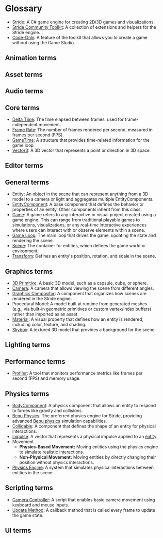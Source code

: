 # Glossary

- [Stride](https://www.stride3d.net/): A C# game engine for creating 2D/3D games and visualizations.
- [Stride Community Toolkit](https://stride3d.github.io/stride-community-toolkit/index.html): A collection of extensions and helpers for the Stride engine.
- [Code-Only](https://stride3d.github.io/stride-community-toolkit/manual/code-only/index.html): A feature of the toolkit that allows you to create a game without using the Game Studio.

## Animation terms

## Asset terms

## Audio terms

## Core terms

- [Delta Time](../../tutorials/csharpbeginner/delta-time.md): The time elapsed between frames, used for frame-independent movement.
- [Frame Rate](https://en.wikipedia.org/wiki/Frame_rate): The number of frames rendered per second, measured in frames per second (FPS).
- [GameTime](https://doc.stride3d.net/latest/en/api/Stride.Games.GameTime.html): A structure that provides time-related information for the game loop.
- [Vector3](https://doc.stride3d.net/latest/en/api/Stride.Core.Mathematics.Vector3.html): A 3D vector that represents a point or direction in 3D space.
 
## Editor terms

## General terms

- [Entity](https://doc.stride3d.net/latest/en/api/Stride.Engine.Entity.html): An object in the scene that can represent anything from a 3D model to a camera or light and aggregates multiple EntityComponents.
- [EntityComponent](https://doc.stride3d.net/latest/en/api/Stride.Engine.EntityComponent.html): A base component that defines the behavior or properties of an entity. Other components inherit from this class.
- [Game](https://doc.stride3d.net/latest/en/api/Stride.Engine.Game.html): A game refers to any interactive or visual project created using a game engine. This can range from traditional playable games to simulations, visualizations, or any real-time interactive experiences where users can interact with or observe elements within a scene.
- [Game Loop](https://en.wikipedia.org/wiki/Video_game_programming#Game_structure): The main loop that drives the game, updating the state and rendering the scene.
- [Scene](../game-studio/scenes.md): The container for entities, which defines the game world or environment.
- [Transform](https://doc.stride3d.net/latest/en/tutorials/csharpbeginner/transform-position.html): Defines an entity's position, rotation, and scale in the scene.
 
## Graphics terms

- [3D Primitive](https://doc.stride3d.net/latest/en/api/Stride.Graphics.GeometricPrimitives.GeometricPrimitive.Cube.html): A basic 3D model, such as a capsule, cube, or sphere.
- [Camera](../graphics/cameras/index.md): A camera that allows viewing the scene from different angles.
- [Graphics Compositor](../graphics/graphics-compositor/index.md): A component that organizes how scenes are rendered in the Stride engine.
- Procedural Model: A model built at runtime from generated meshes (e.g., via built-in geometric primitives or custom vertex/index buffers) rather than imported as an asset.
- [Material](../graphics/materials/index.md): A visual property that defines how an entity is rendered, including color, texture, and shading.
- [Skybox](../graphics/textures/skyboxes-and-backgrounds.md): A textured 3D model that provides a background for the scene.
 
## Lighting terms

## Performance terms

- [Profiler](../troubleshooting/profiling.md): A tool that monitors performance metrics like frames per second (FPS) and memory usage.

## Physics terms

- [BodyComponent](https://doc.stride3d.net/latest/en/api/Stride.BepuPhysics.BodyComponent.html): A physics component that allows an entity to respond to forces like gravity and collisions.
- [Bepu Physics](../physics/index.md): The preferred physics engine for Stride, providing advanced [Bepu physics](https://github.com/bepu/bepuphysics2) simulation capabilities. 
- [Collidable](../physics/colliders.md): A component that defines the shape of an entity for physical interactions.
- [Impulse](https://doc.stride3d.net/latest/en/api/Stride.BepuPhysics.BodyComponent.html#Stride_BepuPhysics_BodyComponent_ApplyImpulse_Stride_Core_Mathematics_Vector3_Stride_Core_Mathematics_Vector3_): A vector that represents a physical impulse applied to an [entity](../physics/rigid-bodies.md).
- Movement
  - **Physics-Based Movement:** Moving entities using the physics engine to simulate realistic interactions.
  - **Non-Physical Movement:** Moving entities by directly changing their position without physics interactions.
- [Physics Engine](../physics/index.md): A system that simulates physical interactions between entities in the scene.

## Scripting terms

- [Camera Controller](https://doc.stride3d.net/latest/en/tutorials/csharpintermediate/third-person-camera.html): A script that enables basic camera movement using keyboard and mouse inputs.
- [Update Method](../scripts/types-of-script.md#synchronous-scripts): A callback method that is called every frame to update the game state.

## UI terms